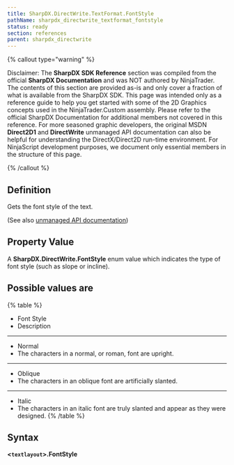 ```yaml
---
title: SharpDX.DirectWrite.TextFormat.FontStyle
pathName: sharpdx_directwrite_textformat_fontstyle
status: ready
section: references
parent: sharpdx_directwrite
---
```


{% callout type="warning" %}

Disclaimer: The **SharpDX SDK Reference** section was compiled from the official **SharpDX Documentation** and was NOT authored by NinjaTrader. The contents of this section are provided as-is and only cover a fraction of what is available from the SharpDX SDK. This page was intended only as a reference guide to help you get started with some of the 2D Graphics concepts used in the NinjaTrader.Custom assembly. Please refer to the official SharpDX Documentation for additional members not covered in this reference. For more seasoned graphic developers, the original MSDN **Direct2D1** and **DirectWrite** unmanaged API documentation can also be helpful for understanding the DirectX/Direct2D run-time environment. For NinjaScript development purposes, we document only essential members in the structure of this page.

{% /callout %}

## Definition

Gets the font style of the text.

(See also [unmanaged API documentation](https://msdn.microsoft.com/en-us/library/dd316649.aspx))

## Property Value

A **SharpDX.DirectWrite.FontStyle** enum value which indicates the type of font style (such as slope or incline).

## Possible values are

{% table %}

* Font Style
* Description

---

* Normal
* The characters in a normal, or roman, font are upright.

---

* Oblique
* The characters in an oblique font are artificially slanted.

---

* Italic
* The characters in an italic font are truly slanted and appear as they were designed.
{% /table %}

## Syntax

**<`textlayout`>.FontStyle**
